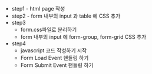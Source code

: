 * step1 - html page 작성
* step2 - form 내부의 input 과 table 에 CSS 추가
* step3
    - form.css파일로 분리하기
    - form 내부의 input 에 form-group, form-grid CSS 추가
* step4
    - javascript 코드 작성하기 시작
    - Form Load Event 핸들링 하기
    - Form  Submit Event 핸들링 하기